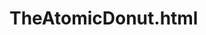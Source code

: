 # TheAtomicDonut.html
<!DOCTYPE html>
<html>
<head>
	<meta charset="utf-8">
	<title> The Atomic Dunuts</title>
	 <style>

        .imagem-esquerda {
            float: left;
            margin-right: 70px; /* Adicione margem à direita para espaçamento */
        }

        .header {
            background-color: #81D8D0;
            color: #fff;
            padding: 10px;
            text-align: center;
        }

        .content {
            background-color: #f8f8f8;
            padding: 20px;
        }

        .separator {
            border: none;
            border-top: 1px solid #ccc;
            margin: 20px 0;
        }

        .footer {
            background-color: #333;
            color: #fff;
            padding: 10px;
            text-align: center;
        }

    </style>
    </style>
</head>
<body> 
	<h1> The Atomic Dunuts </h1>
	<p> Neste exemplo usamos tags (marcadores) básicos. <br> Veja outros exemplos em:
	</p>
	<div class="header">
<ul>

	<a href="Tradicional">
        <img src="https://th.bing.com/th/id/OIG.JHolvZ2Q7Jw9jOXipwiL?pid=ImgGn" alt="Tradicional" width="400" height="400" class="imagem-esquerda">

	 <a href="VooDoo">
        <img src="https://th.bing.com/th/id/OIG.1HQvkT7jkdlthGzQHvbc?pid=ImgGn" alt="Descrição da Imagem" width="400" height="400" class="imagem-esquerda">

     <a href="Farm">
        <img src="https://th.bing.com/th/id/OIG.78YZ8887qb1BY3FISDh_?pid=ImgGn" alt="Descrição da Imagem" width="400" height="400" >
</ul>
<ul>
    <a href="Mystery">
        <img src="https://th.bing.com/th/id/OIG.aJFyLC.Gsb40KgY8oyPa?w=270&h=270&c=6&r=0&o=5&pid=ImgGn" alt="Descrição da Imagem" width="400" height="400" class="imagem-esquerda">

	<a href="Avengers">
        <img src="https://th.bing.com/th/id/OIG.wnWvJe8fFY32La3ZBFKR?w=270&h=270&c=6&r=0&o=5&pid=ImgGn" alt="Descrição da Imagem" width="400" height="400" class="imagem-esquerda">

	<a href="Herry Potter">
        <img src="https://th.bing.com/th/id/OIG.rwba.W42s9fPJ4M6RcWU?w=270&h=270&c=6&r=0&o=5&pid=ImgGn" alt="Descrição da Imagem" width="400" height="400">
</ul>
</div>
<hr>
<h2> Dicas para ter sucesso nos estudos: </h2>
<ol>
	<li> Pratique pelo menos <mark>25 minutos</mark> todos os dias </li>
	<li><b>Estude</b> com conteúdo estruturado </li>
	<li> Não tenha medo de <i>errar</i></li>
	<li> Converse com outros programadores </li>
</body>
</html>
